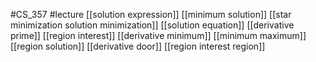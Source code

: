 #CS_357
#lecture
[[solution expression]]
[[minimum solution]]
[[star minimization solution minimization]]
[[solution equation]]
[[derivative prime]]
[[region interest]]
[[derivative minimum]]
[[minimum maximum]]
[[region solution]]
[[derivative door]]
[[region interest region]]
